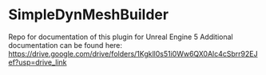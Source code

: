 # SimpleDynMeshBuilder
Repo for documentation of this plugin for Unreal Engine 5
Additional documentation can be found here: https://drive.google.com/drive/folders/1Kgkll0s51i0Ww6QX0Alc4cSbrr92EJef?usp=drive_link
